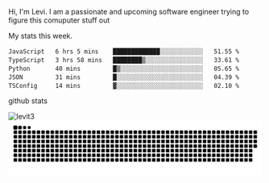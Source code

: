 Hi, I'm Levi. I am a passionate and upcoming software engineer trying to figure this comuputer stuff out

My stats this week.
<!--START_SECTION:waka-->

```txt
JavaScript   6 hrs 5 mins    █████████████░░░░░░░░░░░░   51.55 %
TypeScript   3 hrs 58 mins   ████████▒░░░░░░░░░░░░░░░░   33.61 %
Python       40 mins         █▒░░░░░░░░░░░░░░░░░░░░░░░   05.65 %
JSON         31 mins         █░░░░░░░░░░░░░░░░░░░░░░░░   04.39 %
TSConfig     14 mins         ▓░░░░░░░░░░░░░░░░░░░░░░░░   02.10 %
```

<!--END_SECTION:waka-->

github stats
<p align="start"> <img src="https://github-readme-stats.vercel.app/api?username=levit3&show_icons=true&theme=gotham" alt="levit3" />

<picture>
  <source media="(prefers-color-scheme: dark)" srcset="https://raw.githubusercontent.com/levit3/levit3/output/github-contribution-grid-snake-dark.svg">
  <source media="(prefers-color-scheme: light)" srcset="https://raw.githubusercontent.com/levit3/levit3/output/github-contribution-grid-snake.svg">
  <img alt="github contribution grid snake animation" src="https://raw.githubusercontent.com/levit3/levit3/output/github-contribution-grid-snake.svg">
</picture>
